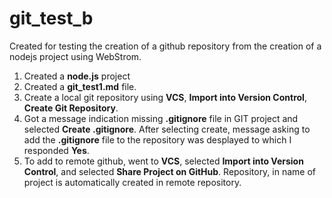 # git_test_b
Created for testing the creation of a github repository from the creation of a nodejs
project using WebStrom.

1.  Created a __node.js__ project
2.  Created a __git_test1.md__ file.
3.  Create a local git repository using __VCS__, __Import into Version Control__,
__Create Git Repository__.
4.  Got a message indication missing __.gitignore__ file in GIT project and selected __Create .gitignore__.  After selecting create, message asking to add the __.gitignore__ file to the repository was desplayed to which I responded __Yes__.
5.  To add to remote github, went to __VCS__, selected __Import into Version Control__, and selected __Share Project on GitHub__.  Repository, in name of project is automatically created in remote repository.